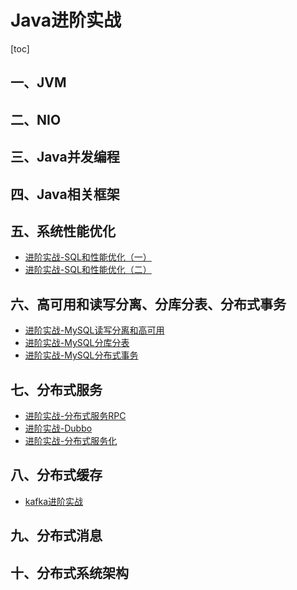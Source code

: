 # Java进阶实战

[toc]

## 一、JVM

## 二、NIO

## 三、Java并发编程

## 四、Java相关框架

## 五、系统性能优化

- [进阶实战-SQL和性能优化（一）](https://github.com/hefrankeleyn/JAVARebuild/blob/main/Week_06_SQL%E6%80%A7%E8%83%BD%E4%BC%98%E5%8C%96/2021-12-26-%E8%BF%9B%E9%98%B6%E5%AE%9E%E6%88%98-SQL%E5%92%8C%E6%80%A7%E8%83%BD%E4%BC%98%E5%8C%96%EF%BC%88%E4%B8%80%EF%BC%89.md)
- [进阶实战-SQL和性能优化（二）](https://github.com/hefrankeleyn/JAVARebuild/blob/main/Week_06_SQL%E6%80%A7%E8%83%BD%E4%BC%98%E5%8C%96/2021-12-27-%E8%BF%9B%E9%98%B6%E5%AE%9E%E6%88%98-SQL%E5%92%8C%E6%80%A7%E8%83%BD%E4%BC%98%E5%8C%96%EF%BC%88%E4%BA%8C%EF%BC%89.md)

## 六、高可用和读写分离、分库分表、分布式事务

- [进阶实战-MySQL读写分离和高可用](https://github.com/hefrankeleyn/JAVARebuild/blob/main/Week_07_MySQL%E9%AB%98%E5%8F%AF%E7%94%A8%E5%92%8C%E8%AF%BB%E5%86%99%E5%88%86%E7%A6%BB/2022-01-11-%E8%BF%9B%E9%98%B6%E5%AE%9E%E6%88%98-MySQL%E7%9A%84%E9%AB%98%E5%8F%AF%E7%94%A8%E5%92%8C%E8%AF%BB%E5%86%99%E5%88%86%E7%A6%BB.md)
- [进阶实战-MySQL分库分表](https://github.com/hefrankeleyn/JAVARebuild/blob/main/Week_08_MySQL%E5%88%86%E5%BA%93%E5%88%86%E8%A1%A8-%E8%BF%81%E7%A7%BB-%E5%88%86%E5%B8%83%E5%BC%8F%E4%BA%8B%E5%8A%A1/2022-01-11-%E8%BF%9B%E9%98%B6%E5%AE%9E%E6%88%98-MySQL%E5%88%86%E5%BA%93%E5%88%86%E8%A1%A8.md)
- [进阶实战-MySQL分布式事务](https://github.com/hefrankeleyn/JAVARebuild/blob/main/Week_08_MySQL%E5%88%86%E5%BA%93%E5%88%86%E8%A1%A8-%E8%BF%81%E7%A7%BB-%E5%88%86%E5%B8%83%E5%BC%8F%E4%BA%8B%E5%8A%A1/2022-01-12-%E8%BF%9B%E9%98%B6%E5%AE%9E%E6%88%98-MySQL%E5%88%86%E5%B8%83%E5%BC%8F%E4%BA%8B%E5%8A%A1.md)

## 七、分布式服务

- [进阶实战-分布式服务RPC](https://github.com/hefrankeleyn/JAVARebuild/blob/main/Week_09_%E5%88%86%E5%B8%83%E5%BC%8F%E6%9C%8D%E5%8A%A1/2022-02-01-%E8%BF%9B%E9%98%B6%E5%AE%9E%E6%88%98-%E5%88%86%E5%B8%83%E5%BC%8F%E6%9C%8D%E5%8A%A1RPC.md)
- [进阶实战-Dubbo](https://github.com/hefrankeleyn/JAVARebuild/blob/main/Week_09_%E5%88%86%E5%B8%83%E5%BC%8F%E6%9C%8D%E5%8A%A1/2022-03-02-%E8%BF%9B%E9%98%B6%E5%AE%9E%E8%B7%B5-Dubbo.md)
- [进阶实战-分布式服务化]()

## 八、分布式缓存

- [kafka进阶实战](https://github.com/hefrankeleyn/JAVARebuild/blob/main/Week_13_%E5%88%86%E5%B8%83%E5%BC%8F%E6%B6%88%E6%81%AF/2021-12-24-%E8%BF%9B%E9%98%B6%E5%AE%9E%E6%88%98-kafka.md)

## 九、分布式消息

## 十、分布式系统架构

